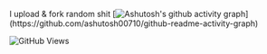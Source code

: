 I upload & fork random shit
[![Ashutosh's github activity graph]([https://github-readme-activity-graph.cyclic.app](https://github-readme-activity-graph.cyclic.app)/graph?username=Zane2b2t&theme=github-compact)](https://github.com/ashutosh00710/github-readme-activity-graph)

![GitHub Views](https://komarev.com/ghpvc/?username=Zane2b2t&color=blue)
